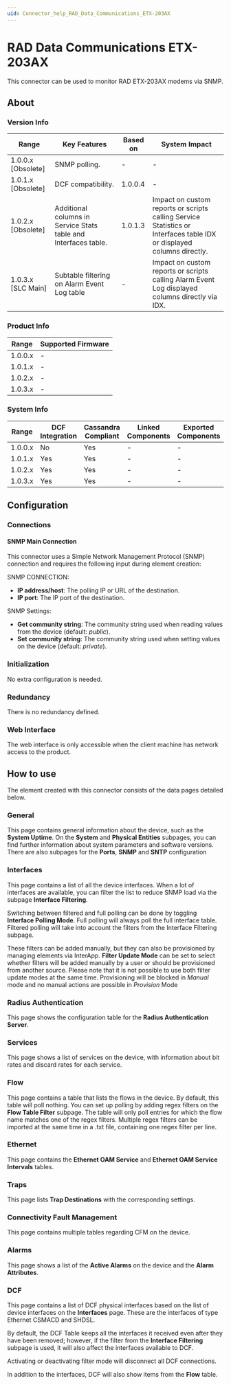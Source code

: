 ```yaml
---
uid: Connector_help_RAD_Data_Communications_ETX-203AX
---
```


# RAD Data Communications ETX-203AX

This connector can be used to monitor RAD ETX-203AX modems via SNMP.

## About

### Version Info

| Range | Key Features | Based on | System Impact |
|--|--|--|--|
| 1.0.0.x [Obsolete] | SNMP polling. | - | - |
| 1.0.1.x [Obsolete] | DCF compatibility. | 1.0.0.4 | - |
| 1.0.2.x [Obsolete] | Additional columns in Service Stats table and Interfaces table. | 1.0.1.3 | Impact on custom reports or scripts calling Service Statistics or Interfaces table IDX or displayed columns directly. |
| 1.0.3.x [SLC Main] | Subtable filtering on Alarm Event Log table | - | Impact on custom reports or scripts calling Alarm Event Log displayed columns directly via IDX. |

### Product Info

| Range     | Supported Firmware     |
|-----------|------------------------|
| 1.0.0.x   | -                      |
| 1.0.1.x   | -                      |
| 1.0.2.x   | -                      |
| 1.0.3.x   | -                      |

### System Info

| Range     | DCF Integration     | Cassandra Compliant     | Linked Components     | Exported Components     |
|-----------|---------------------|-------------------------|-----------------------|-------------------------|
| 1.0.0.x   | No                  | Yes                     | -                     | -                       |
| 1.0.1.x   | Yes                 | Yes                     | -                     | -                       |
| 1.0.2.x   | Yes                 | Yes                     | -                     | -                       |
| 1.0.3.x   | Yes                 | Yes                     | -                     | -                       |

## Configuration

### Connections

#### SNMP Main Connection

This connector uses a Simple Network Management Protocol (SNMP) connection and requires the following input during element creation:

SNMP CONNECTION:

- **IP address/host**: The polling IP or URL of the destination.
- **IP port**: The IP port of the destination.

SNMP Settings:

- **Get community string**: The community string used when reading values from the device (default: *public*).
- **Set community string**: The community string used when setting values on the device (default: *private*).

### Initialization

No extra configuration is needed.

### Redundancy

There is no redundancy defined.

### Web Interface

The web interface is only accessible when the client machine has network access to the product.

## How to use

The element created with this connector consists of the data pages detailed below.

### General

This page contains general information about the device, such as the **System Uptime**. On the **System** and **Physical Entities** subpages, you can find further information about system parameters and software versions. There are also subpages for the **Ports**, **SNMP** and **SNTP** configuration

### Interfaces

This page contains a list of all the device interfaces. When a lot of interfaces are available, you can filter the list to reduce SNMP load via the subpage **Interface Filtering**.

Switching between filtered and full polling can be done by toggling **Interface Polling Mode**. Full polling will always poll the full interface table. Filtered polling will take into account the filters from the Interface Filtering subpage.

These filters can be added manually, but they can also be provisioned by managing elements via InterApp. **Filter Update Mode** can be set to select whether filters will be added manually by a user or should be provisioned from another source. Please note that it is not possible to use both filter update modes at the same time. Provisioning will be blocked in *Manual* mode and no manual actions are possible in *Provision* Mode

### Radius Authentication

This page shows the configuration table for the **Radius Authentication Server**.

### Services

This page shows a list of services on the device, with information about bit rates and discard rates for each service.

### Flow

This page contains a table that lists the flows in the device. By default, this table will poll nothing. You can set up polling by adding regex filters on the **Flow Table Filter** subpage. The table will only poll entries for which the flow name matches one of the regex filters. Multiple regex filters can be imported at the same time in a .txt file, containing one regex filter per line.

### Ethernet

This page contains the **Ethernet OAM Service** and **Ethernet OAM Service Intervals** tables.

### Traps

This page lists **Trap Destinations** with the corresponding settings.

### Connectivity Fault Management

This page contains multiple tables regarding CFM on the device.

### Alarms

This page shows a list of the **Active Alarms** on the device and the **Alarm Attributes**.

### DCF

This page contains a list of DCF physical interfaces based on the list of device interfaces on the **Interfaces** page. These are the interfaces of type Ethernet CSMACD and SHDSL.

By default, the DCF Table keeps all the interfaces it received even after they have been removed; however, if the filter from the **Interface Filtering** subpage is used, it will also affect the interfaces available to DCF.

Activating or deactivating filter mode will disconnect all DCF connections.

In addition to the interfaces, DCF will also show items from the **Flow** table.
